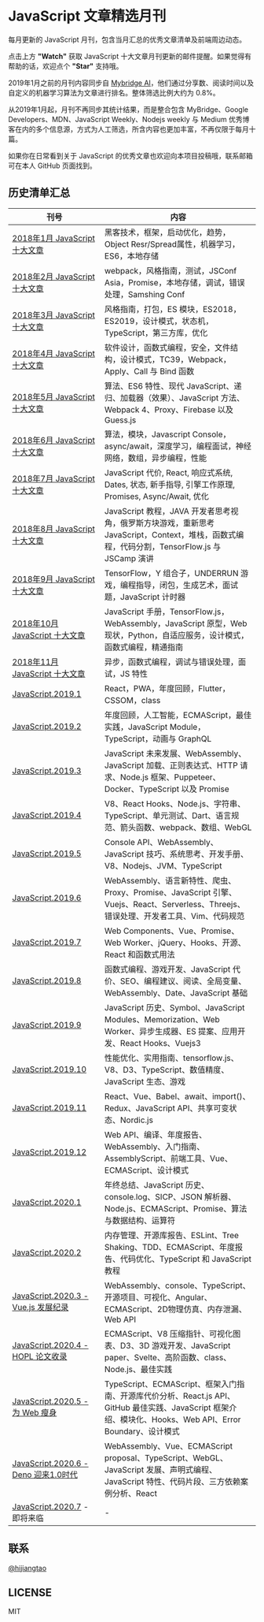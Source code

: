 # JavaScript 文章精选月刊

每月更新的 JavaScript 月刊，包含当月汇总的优秀文章清单及前端周边动态。

点击上方 **"Watch"** 获取 JavaScript 十大文章月刊更新的邮件提醒。如果觉得有帮助的话，欢迎点个 **"Star"** 支持哦。

2019年1月之前的月刊内容同步自 [Mybridge AI](https://www.mybridge.co)，他们通过分享数、阅读时间以及自定义的机器学习算法为文章进行排名。整体筛选比例大约为 0.8%。

从2019年1月起，月刊不再同步其统计结果，而是整合包含 MyBridge、Google Developers、MDN、JavaScript Weekly、Nodejs weekly 与 Medium 优秀博客在内的多个信息源，方式为人工筛选，所含内容也更加丰富，不再仅限于每月十篇。

如果你在日常看到关于 JavaScript 的优秀文章也欢迎向本项目投稿哦，联系邮箱可在本人 GitHub 页面找到。

## 历史清单汇总

|刊号|内容|
|---|---|
|[2018年1月 JavaScript 十大文章](./2018/02.md)|黑客技术，框架，启动优化，趋势，Object Resr/Spread属性，机器学习，ES6，本地存储|
|[2018年2月 JavaScript 十大文章](./2018/03.md)|webpack，风格指南，测试，JSConf Asia，Promise，本地存储，调试，错误处理，Samshing Conf|
|[2018年3月 JavaScript 十大文章](./2018/04.md)|风格指南，打包，ES 模块，ES2018，ES2019，设计模式，状态机，TypeScript，第三方库，优化|
|[2018年4月 JavaScript 十大文章](./2018/05.md)|软件设计，函数式编程，安全，文件结构，设计模式，TC39，Webpack，Apply、Call 与 Bind 函数|
|[2018年5月 JavaScript 十大文章](./2018/06.md)|算法、ES6 特性、现代 JavaScript、递归、加载器（效果）、JavaScript 方法、Webpack 4、Proxy、Firebase 以及 Guess.js|
|[2018年6月 JavaScript 十大文章](./2018/07.md)|算法，模块，Javascript Console，async/await，深度学习，编程面试，神经网络，数组，异步编程，性能|
|[2018年7月 JavaScript 十大文章](./2018/08.md)|JavaScript 代价, React, 响应式系统, Dates, 状态, 新手指导, 引擎工作原理, Promises, Async/Await, 优化|
|[2018年8月 JavaScript 十大文章](./2018/09.md)|JavaScript 教程，JAVA 开发者思考视角，俄罗斯方块游戏，重新思考 JavaScript，Context，堆栈，函数式编程，代码分割，TensorFlow.js 与 JSCamp 演讲|
|[2018年9月 JavaScript 十大文章](./2018/10.md)|TensorFlow，Y 组合子，UNDERRUN 游戏，编程指导，闭包，生成艺术，面试题，JavaScript 计时器|
|[2018年10月 JavaScript 十大文章](./2018/11.md)|JavaScript 手册，TensorFlow.js，WebAssembly，JavaScript 原型，Web 现状，Python，自适应服务，设计模式，函数式编程，精通指南|
|[2018年11月 JavaScript 十大文章](./2018/12.md)|异步，函数式编程，调试与错误处理，面试，JS 特性|
|[JavaScript.2019.1](./2019/01.md)|React，PWA，年度回顾，Flutter，CSSOM，class|
|[JavaScript.2019.2](./2019/02.md)|年度回顾，人工智能，ECMAScript，最佳实践，JavaScript Module，TypeScript，动画与 GraphQL|
|[JavaScript.2019.3](./2019/03.md)|JavaScript 未来发展、WebAssembly、JavaScript 加载、正则表达式、HTTP 请求、Node.js 框架、Puppeteer、Docker、TypeScript 以及 Promise|
|[JavaScript.2019.4](./2019/04.md)|V8、React Hooks、Node.js、字符串、TypeScript、单元测试、Dart、语言规范、箭头函数、webpack、数组、WebGL|
|[JavaScript.2019.5](./2019/05.md)|Console API、WebAssembly、JavaScript 技巧、系统思考、开发手册、V8、Nodejs、JVM、TypeScript|
|[JavaScript.2019.6](./2019/06.md)|WebAssembly、语言新特性、爬虫、Proxy、Promise、JavaScript 引擎、Vuejs、React、Serverless、Threejs、错误处理、开发者工具、Vim、代码规范|
|[JavaScript.2019.7](./2019/07.md)|Web Components、Vue、Promise、Web Worker、jQuery、Hooks、开源、React 和函数式用法|
|[JavaScript.2019.8](./2019/08.md)|函数式编程、游戏开发、JavaScript 代价、SEO、编程建议、阅读、全局变量、WebAssembly、Date、JavaScript 基础|
|[JavaScript.2019.9](./2019/09.md)|JavaScript 历史、Symbol、JavaScript Modules、Memorization、Web Worker、异步生成器、ES 提案、应用开发、React Hooks、Vuejs3|
|[JavaScript.2019.10](./2019/10.md)|性能优化、实用指南、tensorflow.js、V8、D3、TypeScript、数值精度、JavaScript 生态、游戏|
|[JavaScript.2019.11](./2019/11.md)|React、Vue、Babel、await、import()、Redux、JavaScript API、共享可变状态、Nordic.js|
|[JavaScript.2019.12](./2019/12.md)|Web API、编译、年度报告、WebAssembly、入门指南、AssemblyScript、前端工具、Vue、ECMAScript、设计模式|
|[JavaScript.2020.1](./2020/01.md)|年终总结、JavaScript 历史、console.log、SICP、JSON 解析器、Node.js、ECMAScript、Promise、算法与数据结构、运算符|
|[JavaScript.2020.2](./2020/02.md)|内存管理、开源库报告、ESLint、Tree Shaking、TDD、ECMAScript、年度报告、代码优化、TypeScript 和 JavaScript 教程|
|[JavaScript.2020.3 - Vue.js 发展纪录](./2020/03.md)|WebAssembly、console、TypeScript、开源项目、可视化、Angular、ECMAScript、2D物理仿真、内存泄漏、Web API|
|[JavaScript.2020.4 - HOPL 论文收录](./2020/04.md)|ECMAScript、V8 压缩指针、可视化图表、D3、3D 游戏开发、JavaScript paper、Svelte、高阶函数、class、Node.js、最佳实践|
|[JavaScript.2020.5 - 为 Web 瘦身](./2020/05.md)|TypeScript、ECMAScript、框架入门指南、开源库代价分析、React.js API、GitHub 最佳实践、JavaScript 框架介绍、模块化、Hooks、Web API、Error Boundary、设计模式|
|[JavaScript.2020.6 - Deno 迎来1.0时代](./2020/06.md)|WebAssembly、Vue、ECMAScript proposal、TypeScript、WebGL、JavaScript 发展、声明式编程、JavaScript 特性、代码片段、三方依赖案例分析、React|
|[JavaScript.2020.7](./2020/07.md) - 即将来临|-|

## 联系

[@hijiangtao](https://github.com/hijiangtao)

## LICENSE

MIT
